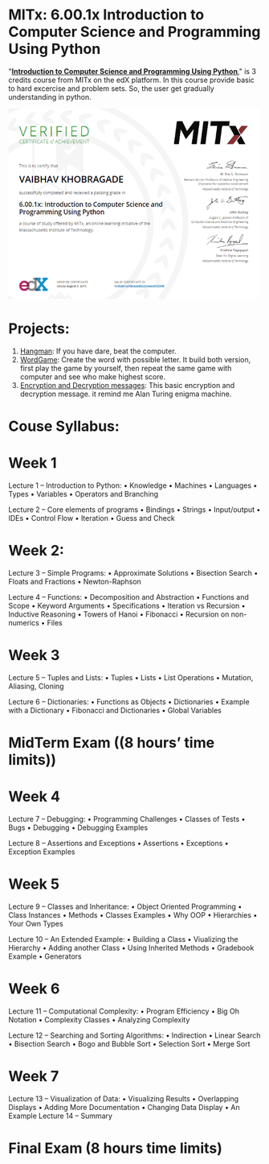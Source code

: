 # MITx: 6.00.1x Introduction to Computer Science and Programming Using Python
"**[Introduction to Computer Science and Programming Using Python](https://courses.edx.org/certificates/153ba01cd1be42488525544ed5925f4f)**," is 3 credits course from MITx on the edX platform. In this course provide basic to hard excercise and problem sets. So, the user get gradually understanding in python. 

<img src="MIT_python.PNG" width = 500>

# Projects:
1. [Hangman](https://repl.it/@codenigma1/UltimateDescriptiveFlashdrive-1): If you have dare, beat the computer.
2. [WordGame](https://repl.it/@codenigma1/OnerlookedDifferentVariable): Create the word with possible letter. It build both version, first play the game by yourself, then repeat the same game with computer and see who make highest score.
3. [Encryption and Decryption messages](https://repl.it/@codenigma1/CheapAdventurousLogic): This basic encryption and decryption message. it remind me Alan Turing enigma machine. 

# Couse Syllabus:
# Week 1
Lecture 1 – Introduction to Python:
•	Knowledge
•	Machines
•	Languages
•	Types
•	Variables
•	Operators and Branching

Lecture 2 – Core elements of programs
•	Bindings
•	Strings
•	Input/output
•	IDEs
•	Control Flow
•	Iteration
•	Guess and Check

# Week 2: 
Lecture 3 – Simple Programs:
•	Approximate Solutions
•	Bisection Search
•	Floats and Fractions
•	Newton-Raphson

Lecture 4 – Functions:
•	Decomposition and Abstraction
•	Functions and Scope
•	Keyword Arguments
•	Specifications
•	Iteration vs Recursion
•	Inductive Reasoning
•	Towers of Hanoi
•	Fibonacci
•	Recursion on non-numerics
•	Files

# Week 3
Lecture 5 – Tuples and Lists:
•	Tuples
•	Lists
•	List Operations
•	Mutation, Aliasing, Cloning

Lecture 6 – Dictionaries:
•	Functions as Objects
•	Dictionaries
•	Example with a Dictionary
•	Fibonacci and Dictionaries
•	Global Variables

# MidTerm Exam ((8 hours’ time limits))

# Week 4
Lecture 7 – Debugging:
•	Programming Challenges
•	Classes of Tests
•	Bugs
•	Debugging
•	Debugging Examples

Lecture 8 – Assertions and Exceptions
•	Assertions
•	Exceptions
•	Exception Examples

# Week 5
Lecture 9 – Classes and Inheritance:
•	Object Oriented Programming
•	Class Instances
•	Methods
•	Classes Examples
•	Why OOP
•	Hierarchies
•	Your Own Types

Lecture 10 – An Extended Example:
•	Building a Class
•	Viualizing the Hierarchy
•	Adding another Class
•	Using Inherited Methods
•	Gradebook Example
•	Generators

# Week 6
Lecture 11 – Computational Complexity:
•	Program Efficiency
•	Big Oh Notation
•	Complexity Classes
•	Analyzing Complexity

Lecture 12 – Searching and Sorting Algorithms:
•	Indirection
•	Linear Search
•	Bisection Search
•	Bogo and Bubble Sort
•	Selection Sort
•	Merge Sort

# Week 7
Lecture 13 – Visualization of Data:
•	Visualizing Results
•	Overlapping Displays
•	Adding More Documentation
•	Changing Data Display
•	An Example
Lecture 14 – Summary


# Final Exam (8 hours time limits)
